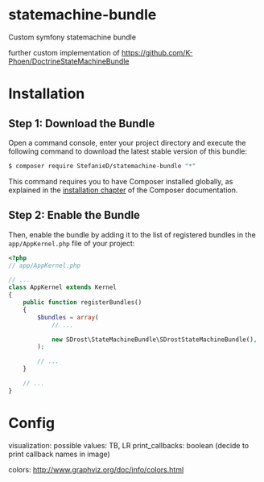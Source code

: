 # statemachine-bundle
Custom symfony statemachine bundle

further custom implementation of https://github.com/K-Phoen/DoctrineStateMachineBundle


Installation
============

Step 1: Download the Bundle
---------------------------

Open a command console, enter your project directory and execute the
following command to download the latest stable version of this bundle:

```bash
$ composer require StefanieD/statemachine-bundle "*"
```

This command requires you to have Composer installed globally, as explained
in the [installation chapter](https://getcomposer.org/doc/00-intro.md)
of the Composer documentation.

Step 2: Enable the Bundle
-------------------------

Then, enable the bundle by adding it to the list of registered bundles
in the `app/AppKernel.php` file of your project:

```php
<?php
// app/AppKernel.php

// ...
class AppKernel extends Kernel
{
    public function registerBundles()
    {
        $bundles = array(
            // ...

            new SDrost\StateMachineBundle\SDrostStateMachineBundle(),
        );

        // ...
    }

    // ...
}
```

Config
======
visualization: possible values: TB, LR
print_callbacks: boolean (decide to print callback names in image)

colors: http://www.graphviz.org/doc/info/colors.html
